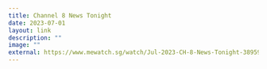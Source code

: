 ```yaml
---
title: Channel 8 News Tonight
date: 2023-07-01
layout: link
description: ""
image: ""
external: https://www.mewatch.sg/watch/Jul-2023-CH-8-News-Tonight-389591
---
```

